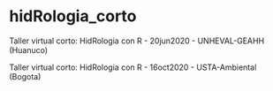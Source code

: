 # hidRologia_corto
Taller virtual corto: HidRologia con R - 20jun2020 - UNHEVAL-GEAHH (Huanuco)<p>
Taller virtual corto: HidRologia con R - 16oct2020 - USTA-Ambiental (Bogota)
